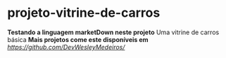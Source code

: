 # projeto-vitrine-de-carros
**Testando a linguagem marketDown neste projeto**
 Uma vitrine de carros básica
**Mais projetos come este disponíveis em** *https://github.com/DevWesleyMedeiros/*
